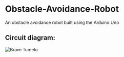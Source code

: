 # Obstacle-Avoidance-Robot
An obstacle avoidance robot built using the Arduino Uno
## Circuit diagram:
![Brave Tumelo](https://user-images.githubusercontent.com/59823103/120801093-5ba3ef00-c55e-11eb-8327-c862211a4067.png)
